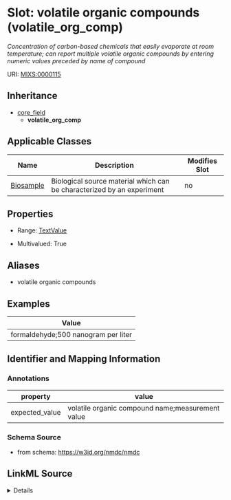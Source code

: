 # Slot: volatile organic compounds (volatile_org_comp)


_Concentration of carbon-based chemicals that easily evaporate at room temperature; can report multiple volatile organic compounds by entering numeric values preceded by name of compound_



URI: [MIXS:0000115](https://w3id.org/mixs/0000115)




## Inheritance

* [core_field](core_field.md)
    * **volatile_org_comp**





## Applicable Classes

| Name | Description | Modifies Slot |
| --- | --- | --- |
[Biosample](Biosample.md) | Biological source material which can be characterized by an experiment |  no  |







## Properties

* Range: [TextValue](TextValue.md)

* Multivalued: True



## Aliases


* volatile organic compounds




## Examples

| Value |
| --- |
| formaldehyde;500 nanogram per liter |

## Identifier and Mapping Information





### Annotations

| property | value |
| --- | --- |
| expected_value | volatile organic compound name;measurement value || preferred_unit | microgram per cubic meter, parts per million, nanogram per liter || occurrence | m |



### Schema Source


* from schema: https://w3id.org/nmdc/nmdc




## LinkML Source

<details>
```yaml
name: volatile_org_comp
annotations:
  expected_value:
    tag: expected_value
    value: volatile organic compound name;measurement value
  preferred_unit:
    tag: preferred_unit
    value: microgram per cubic meter, parts per million, nanogram per liter
  occurrence:
    tag: occurrence
    value: m
description: Concentration of carbon-based chemicals that easily evaporate at room
  temperature; can report multiple volatile organic compounds by entering numeric
  values preceded by name of compound
title: volatile organic compounds
examples:
- value: formaldehyde;500 nanogram per liter
from_schema: https://w3id.org/nmdc/nmdc
aliases:
- volatile organic compounds
rank: 1000
is_a: core field
string_serialization: '{text};{float} {unit}'
slot_uri: MIXS:0000115
multivalued: true
alias: volatile_org_comp
domain_of:
- Biosample
range: TextValue

```
</details>